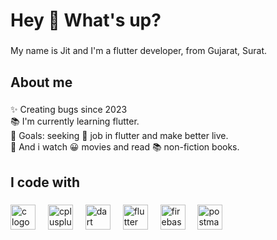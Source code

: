 <h1 align="left">Hey 👋 What's up?</h1>

###

<p align="left">My name is Jit and I'm a flutter developer, from Gujarat, Surat.</p>

###

<h2 align="left">About me</h2>

###

<p align="left">✨ Creating bugs since 2023<br>📚 I'm currently learning flutter.<br>🎯 Goals: seeking 🔎 job in flutter and make better live.<br>🎲 And i watch 😀 movies and read 📚 non-fiction books.</p>

###

<h2 align="left">I code with</h2>

###

<div align="left">
  <img src="https://cdn.jsdelivr.net/gh/devicons/devicon/icons/c/c-original.svg" height="40" alt="c logo"  />
  <img width="12" />
  <img src="https://cdn.jsdelivr.net/gh/devicons/devicon/icons/cplusplus/cplusplus-original.svg" height="40" alt="cplusplus logo"  />
  <img width="12" />
  <img src="https://cdn.jsdelivr.net/gh/devicons/devicon/icons/dart/dart-original.svg" height="40" alt="dart logo"  />
  <img width="12" />
  <img src="https://cdn.jsdelivr.net/gh/devicons/devicon/icons/flutter/flutter-original.svg" height="40" alt="flutter logo"  />
  <img width="12" />
  <img src="https://cdn.jsdelivr.net/gh/devicons/devicon/icons/firebase/firebase-plain.svg" height="40" alt="firebase logo"  />
  <img width="12" />
  <img src="https://www.vectorlogo.zone/logos/getpostman/getpostman-icon.svg" alt="postman" height="40"/>
  <img width="12" />
</div>

###

